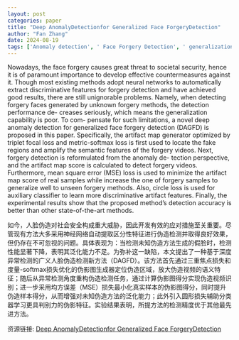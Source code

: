 ```yaml
---
layout: post
categories: paper
title: "Deep AnomalyDetectionfor Generalized Face ForgeryDetection"
author: "Fan Zhang"
date: 2024-08-19
tags: ['Anomaly detection', ' Face Forgery Detection', ' generalization']
---
```


Nowadays, the face forgery causes great threat to societal security, hence it is of paramount importance to develop effective countermeasures against it. Though most existing methods adopt neural networks to automatically extract discriminative features for forgery detection and have achieved good results, there are still unignorable problems. Namely, when detecting forgery faces generated by unknown forgery methods, the detection performance de- creases seriously, which means the generalization capability is poor. To com- pensate for such limitations, a novel deep anomaly detection for generalized face forgery detection (DAGFD) is proposed in this paper. Specifically, the artifact map generator optimized by triplet focal loss and metric-softmax loss is first used to locate the fake regions and amplify the semantic features of the forgery videos. Next, forgery detection is reformulated from the anomaly de- tection perspective, and the artifact map score is calculated to detect forgery videos. Furthermore, mean square error (MSE) loss is used to minimize the artifact map score of real samples while increase the one of forgery samples to generalize well to unseen forgery methods. Also, circle loss is used for auxiliary classifier to learn more discriminative artifact features. Finally, the experimental results show that the proposed method’s detection accuracy is better than other state-of-the-art methods.

如今，人脸伪造对社会安全构成重大威胁，因此开发有效的应对措施至关重要。尽管现有方法大多采用神经网络自动提取区分性特征进行伪造检测并取得良好效果，但仍存在不可忽视的问题。具体表现为：当检测未知伪造方法生成的假脸时，检测性能显著下降，表明其泛化能力不足。为弥补这一缺陷，本文提出了一种基于深度异常检测的广义人脸伪造检测新方法（DAGFD）。该方法首先通过三重焦点损失和度量-softmax损失优化的伪影图生成器定位伪造区域，放大伪造视频的语义特征；随后从异常检测角度重构伪造检测任务，通过计算伪影图得分实现伪造视频识别；进一步采用均方误差（MSE）损失最小化真实样本的伪影图得分，同时提升伪造样本得分，从而增强对未知伪造方法的泛化能力；此外引入圆形损失辅助分类器学习更具判别力的伪影特征。实验结果表明，所提方法的检测精度优于其他最先进方法。

资源链接: [Deep AnomalyDetectionfor Generalized Face ForgeryDetection](https://papers.ssrn.com/sol3/papers.cfm?abstract_id=4930278)
